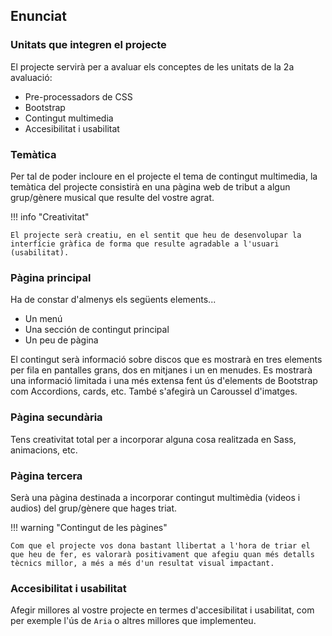 ## Enunciat

### Unitats que integren el projecte

El projecte servirà per a avaluar els conceptes de les unitats de la 2a avaluació:

- Pre-processadors de CSS
- Bootstrap
- Contingut multimedia
- Accesibilitat i usabilitat

### Temàtica

Per tal de poder incloure en el projecte el tema de contingut multimedia, la temàtica del projecte consistirà en una pàgina web de tribut a algun grup/gènere musical que resulte del vostre agrat.

!!! info "Creativitat"

    El projecte serà creatiu, en el sentit que heu de desenvolupar la interfície gràfica de forma que resulte agradable a l'usuari (usabilitat). 

### Pàgina principal

Ha de constar d'almenys els següents elements...

- Un menú
- Una sección de contingut principal
- Un peu de pàgina

El contingut serà informació sobre discos que es mostrarà en tres elements per fila en pantalles grans, dos en mitjanes i un en menudes. Es mostrarà una informació limitada i una més extensa fent ús d'elements de Bootstrap com Accordions, cards, etc. També s'afegirà un Caroussel d'imatges.

### Pàgina secundària

Tens creativitat total per a incorporar alguna cosa realitzada en Sass, animacions, etc.

### Pàgina tercera

Serà una pàgina destinada a incorporar contingut multimèdia (videos i audios) del grup/gènere que hages triat.

!!! warning "Contingut de les pàgines"

    Com que el projecte vos dona bastant llibertat a l'hora de triar el que heu de fer, es valorarà positivament que afegiu quan més detalls tècnics millor, a més a més d'un resultat visual impactant.

### Accesibilitat i usabilitat

Afegir millores al vostre projecte en termes d'accesibilitat i usabilitat, com per exemple l'ús de `Aria` o altres millores que implementeu.